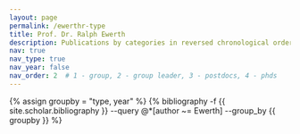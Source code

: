 ```yaml
---
layout: page
permalink: /ewerthr-type
title: Prof. Dr. Ralph Ewerth
description: Publications by categories in reversed chronological order. Generated by jekyll-scholar.
nav: true
nav_type: true
nav_year: false
nav_order: 2  # 1 - group, 2 - group leader, 3 - postdocs, 4 - phds
---
```


<!-- _pages/ewerthr-type.md -->
<div class="publications">

{% assign groupby = "type, year" %}
{% bibliography -f {{ site.scholar.bibliography }} --query @*[author ~= Ewerth] --group_by {{ groupby }} %}

</div>
